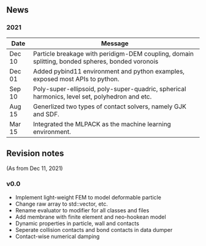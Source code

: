 ## News

### 2021

Date   | Message
------ | -----------------------------------------------------------------
Dec 10 | Particle breakage with peridigm-DEM coupling, domain splitting, bonded spheres, bonded voronois
Dec 01 | Added pybind11 environment and python examples, exposed most APIs to python.
Sep 10 | Poly-super-ellipsoid, poly-super-quadric, spherical harmonics, level set, polyhedron and etc.
Aug 15 | Generlized two types of contact solvers, namely GJK and SDF.
Mar 15 | Integrated the MLPACK as the machine learning environment.

## Revision notes 

(As from Dec 11, 2021)

### v0.0

- Implement light-weight FEM to model deformable particle
- Change raw array to std::vector, etc.
- Rename evaluator to modifier for all classes and files
- Add membrane with finite element and neo-hookean model
- Dynamic properties in particle, wall and contacts
- Seperate collision contacts and bond contacts in data dumper
- Contact-wise numerical damping
